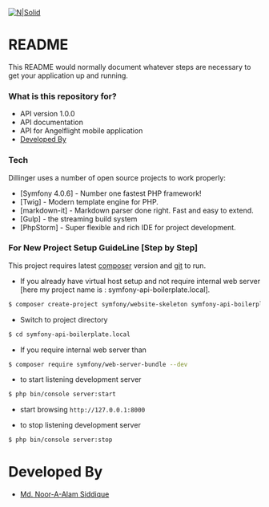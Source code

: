 [![N|Solid](https://dev.vpoids.org/images/login-page-logo.png)](https://dev.vpoids.org/)

# README #

This README would normally document whatever steps are necessary to get your application up and running.

### What is this repository for? ###

* API version 1.0.0
* API documentation
* API for Angelflight mobile application
* [Developed By](https://kisorniru.github.io/)

### Tech

Dillinger uses a number of open source projects to work properly:

* [Symfony 4.0.6] - Number one fastest PHP framework!
* [Twig] -  Modern template engine for PHP.
* [markdown-it] - Markdown parser done right. Fast and easy to extend.
* [Gulp] - the streaming build system
* [PhpStorm] - Super flexible and rich IDE for project development.

### For New Project Setup GuideLine [Step by Step]

This project requires latest [composer](https://getcomposer.org/) version and [git](https://git-scm.com/) to run.

* If you already have virtual host setup and not require internal web server [here my project name is : symfony-api-boilerplate.local].
```sh
$ composer create-project symfony/website-skeleton symfony-api-boilerplate.local
```

* Switch to project directory
```sh
$ cd symfony-api-boilerplate.local
```

* If you require internal web server than 
```sh
$ composer require symfony/web-server-bundle --dev
```

* to start listening development server
```sh
$ php bin/console server:start
```

* start browsing `http://127.0.0.1:8000`

* to stop listening development server
```sh
$ php bin/console server:stop
```

# Developed By

* [Md. Noor-A-Alam Siddique](https://kisorniru.github.io/)
